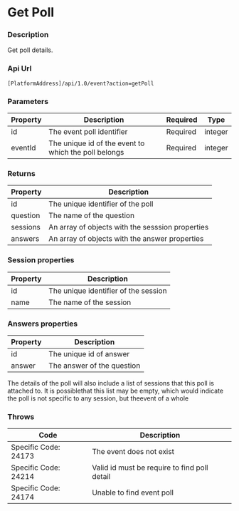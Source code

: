 # Get Poll

### Description

Get poll details.

### Api Url

`[PlatformAddress]/api/1.0/event?action=getPoll`

### Parameters

| Property | Description | Required | Type |
| --- | --- | --- | --- |
| id      | The event poll identifier                            | Required | integer |
| eventId | The unique id of the event to which the poll belongs | Required | integer |

### Returns

| Property | Description |
|----------|---------------------------------------------------|
| id       | The unique identifier of the poll                 |
| question | The name of the question                          |
| sessions | An array of objects with the sesssion properties  |
| answers  | An array of objects with the answer properties    |

### Session properties

| Property | Description |
|----------|---------------------------------------------------|
| id       | The unique identifier of the session              |
| name     | The name of the session                           |

### Answers properties

| Property | Description |
|----------|---------------------------------------------------|
| id       | The unique id of answer                           |
| answer   | The answer of the question                        |

The details of the poll will also include a list of sessions that this poll is
attached to. It is possiblethat this list may be empty, which would indicate the
poll is not specific to any session, but theevent of a whole

### Throws

| Code | Description |
|----------------------|--------------------------|
| Specific Code: 24173 | The event does not exist                     |
| Specific Code: 24214 | Valid id must be require to find poll detail |
| Specific Code: 24174 | Unable to find event poll                    |
